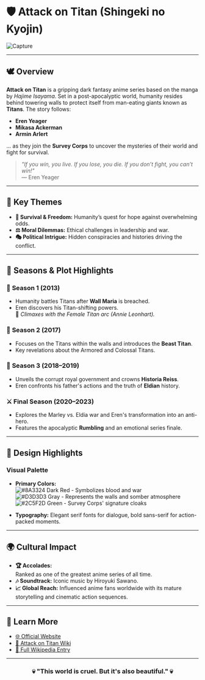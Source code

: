 # 🛡️ Attack on Titan (Shingeki no Kyojin)
![Capture](https://github.com/user-attachments/assets/7fc08c19-5f72-436e-bf36-554b9d017ac5)

---

## 🕊️ **Overview**
**Attack on Titan** is a gripping dark fantasy anime series based on the manga by *Hajime Isayama*. Set in a post-apocalyptic world, humanity resides behind towering walls to protect itself from man-eating giants known as **Titans**. The story follows:
- **Eren Yeager**
- **Mikasa Ackerman**
- **Armin Arlert**

... as they join the **Survey Corps** to uncover the mysteries of their world and fight for survival.

> _"If you win, you live. If you lose, you die. If you don’t fight, you can’t win!"_  
> — Eren Yeager

---

## 🌟 **Key Themes**
- **🎯 Survival & Freedom:** Humanity’s quest for hope against overwhelming odds.
- **⚖️ Moral Dilemmas:** Ethical challenges in leadership and war.
- **🎭 Political Intrigue:** Hidden conspiracies and histories driving the conflict.

---

## 📜 **Seasons & Plot Highlights**

### 🌌 **Season 1 (2013)**
- Humanity battles Titans after **Wall Maria** is breached.
- Eren discovers his Titan-shifting powers.  
🔸 *Climaxes with the Female Titan arc (Annie Leonhart).*

### 🧩 **Season 2 (2017)**
- Focuses on the Titans within the walls and introduces the **Beast Titan**.
- Key revelations about the Armored and Colossal Titans.

### 👑 **Season 3 (2018–2019)**
- Unveils the corrupt royal government and crowns **Historia Reiss**.
- Eren confronts his father's actions and the truth of **Eldian** history.

### ⚔️ **Final Season (2020–2023)**
- Explores the Marley vs. Eldia war and Eren's transformation into an anti-hero.
- Features the apocalyptic **Rumbling** and an emotional series finale.

---

## 🎨 **Design Highlights**
### Visual Palette
- **Primary Colors:**  
  ![#8A3324](https://via.placeholder.com/15/8A3324/000000?text=+) Dark Red - Symbolizes blood and war  
  ![#D3D3D3](https://via.placeholder.com/15/D3D3D3/000000?text=+) Gray - Represents the walls and somber atmosphere  
  ![#2C5F2D](https://via.placeholder.com/15/2C5F2D/000000?text=+) Green - Survey Corps' signature cloaks

- **Typography:** Elegant serif fonts for dialogue, bold sans-serif for action-packed moments.

---

## 🌍 **Cultural Impact**
- **🏆 Accolades:**  
Ranked as one of the greatest anime series of all time.  
- **🎶 Soundtrack:** Iconic music by Hiroyuki Sawano.  
- **📈 Global Reach:** Influenced anime fans worldwide with its mature storytelling and cinematic action sequences.

---

## 🔗 **Learn More**
- [🌐 Official Website](https://shingeki.tv/final/)
- [📖 Attack on Titan Wiki](https://attackontitan.fandom.com/wiki/Attack_on_Titan_Wiki)
- [📜 Full Wikipedia Entry](https://en.wikipedia.org/wiki/Attack_on_Titan)

---

<div align="center">
  <h3>💀 "This world is cruel. But it's also beautiful." 💀</h3>
</div>
